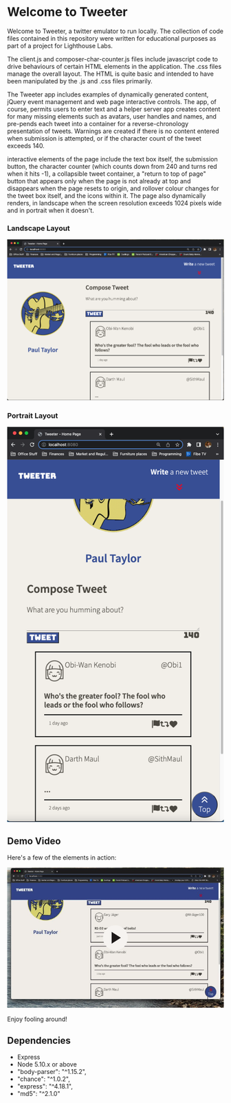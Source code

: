 # Welcome to Tweeter

Welcome to Tweeter, a twitter emulator to run locally. The collection of code files contained in this repository were written for educational purposes as part of a project for Lighthouse Labs. 

The client.js and composer-char-counter.js files include javascript code to drive behaviours of certain HTML elements in the application. The .css files manage the overall layout. The HTML is quite basic and intended to have been manipulated by the .js and .css files primarily. 

The Tweeter app includes examples of dynamically generated content, jQuery event management and web page interactive controls. The app, of course, permits users to enter text and a helper server app creates content for many missing elements such as avatars, user handles and names, and pre-pends each tweet into a container for a reverse-chronology presentation of tweets. Warnings are created if there is no content entered when submission is attempted, or if the character count of the tweet exceeds 140. 

interactive elements of the page include the text box itself, the submission button, the character counter (which counts down from 240 and turns red when it hits -1), a collapsible tweet container, a "return to top of page" button that appears only when the page is not already at top and disappears when the page resets to origin, and rollover colour changes for the tweet box itself, and the icons within it. The page also dynamically renders, in landscape when the screen resolution exceeds 1024 pixels wide and in portrait when it doesn't.

### Landscape Layout
![landscape image](/public/images/Tweeter1.png)

### Portrait Layout
![portrait image](/public/images/Tweeter2.png)

## Demo Video

Here's a few of the elements in action:

[![demo video](/public/images/Tweeter3.png)](https://www.dropbox.com/s/8lnup82f9o0r18f/Screen%20Recording%202022-07-23%20at%207.42.54%20PM.mov?dl=0)

Enjoy fooling around!

## Dependencies

- Express
- Node 5.10.x or above
- "body-parser": "^1.15.2",
- "chance": "^1.0.2",
- "express": "^4.18.1",
- "md5": "^2.1.0"

